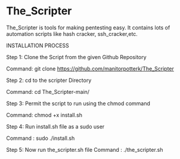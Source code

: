 # The_Scripter
The_Scripter is tools for making pentesting easy. It contains lots of automation scripts like hash cracker, ssh_cracker,etc.



  INSTALLATION PROCESS
  
  
  Step 1:     Clone the Script from the given Github Repository

  Command:    git clone https://github.com/manitorpotterk/The_Scripter


 Step 2:     cd to the scripter Directory

 Command:  cd The_Scripter-main/


 Step 3: Permit the script  to run using the chmod command 

 Command:  chmod +x  install.sh


Step 4:    Run install.sh  file as a sudo user

Command :    sudo  ./install.sh




Step 5:   Now run the_scripter.sh file
Command :    ./the_scripter.sh

